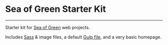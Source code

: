 # Sea of Green Starter Kit

***

Starter kit for [Sea of Green](http://sea-of-green.com) web projects.

Includes [Sass](http://sass-lang.com) & image files, a default [Gulp file](http://gulpjs.com), and a very basic homepage.
